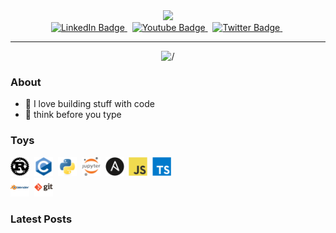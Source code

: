 <div id="header" align="center">
  <img src="https://media.giphy.com/media/M9gbBd9nbDrOTu1Mqx/giphy.gif" width="100"/>
</div>

<div id="badges" align="center">
  <a href="">
    <img src="https://img.shields.io/badge/LinkedIn-blue?style=for-the-badge&logo=linkedin&logoColor=white" alt="LinkedIn Badge"/>
    </a>&nbsp;
  <a href="">
    <img src="https://img.shields.io/badge/YouTube-red?style=for-the-badge&logo=youtube&logoColor=white" alt="Youtube Badge"/>
    </a>&nbsp;
    <a href="">
    <img src="https://img.shields.io/badge/Twitter-blue?style=for-the-badge&logo=twitter&logoColor=white" alt="Twitter Badge"/>
    </a>&nbsp;
    <hr>
  <img src="https://komarev.com/ghpvc/?username=student1304&color=blue" alt="/">
</div>

### About
- :heartbeat: I love building stuff with code
- :thought_balloon:	think before you type

### Toys
<div>
    <img src="https://github.com/devicons/devicon/blob/master/icons/rust/rust-original.svg" title="Rust" **alt="Rust" width="30" height="30">&nbsp;
    <img src="https://github.com/devicons/devicon/blob/master/icons/c/c-original.svg" title="C" **alt="C" width="30" height="30">&nbsp;
    <img src="https://github.com/devicons/devicon/blob/master/icons/python/python-original.svg" title="Python" **alt="Python" width="30" height="30" />&nbsp;
    <img src="https://github.com/devicons/devicon/blob/master/icons/jupyter/jupyter-original-wordmark.svg" title="Jupyter" **alt="Jupyter" width="30" height="30" />&nbsp;
    <img src="https://github.com/devicons/devicon/blob/master/icons/ansible/ansible-plain.svg" title="Ainsible" **alt="Ainsible" width="30" height="30"/>&nbsp;
    <img src="https://github.com/devicons/devicon/blob/master/icons/javascript/javascript-original.svg" title="JavaScript" alt="JavaScript" width="30" height="30"/>&nbsp;
    <img src="https://github.com/devicons/devicon/blob/master/icons/typescript/typescript-plain.svg" title="TypeScript" alt="TypeScript" width="30" height="30"/>&nbsp;
    <br>
    <img src="https://github.com/devicons/devicon/blob/master/icons/blender/blender-original-wordmark.svg" title="Blender" alt="blender" width="30" height="30"/>&nbsp;
    <img src="https://github.com/devicons/devicon/blob/master/icons/git/git-original-wordmark.svg" title="Git" **alt="Git" width="30" height="30"/>&nbsp;



</div>
<!-- top langs for later
![Top Langs](https://github-readme-stats.vercel.app/api/top-langs/?username=student1304)
-->

### Latest Posts
<!-- BLOG-POST-LIST:START -->
<!-- BLOG-POST-LIST:END -->